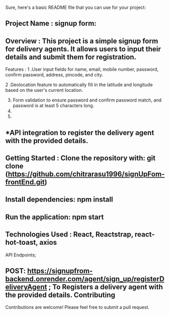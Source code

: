 
Sure, here's a basic README file that you can use for your project:

Project Name : signup form:
---------------------------------------------------------------------------------------------------------
Overview :
This project is a simple signup form for delivery agents. It allows users to input their details and submit them for registration.
-------------------------------------------------------------------------------------------------------------------
Features :
1 .User input fields for name, email, mobile number, password, confirm password, address, pincode, and city.

2 .Geolocation feature to automatically fill in the latitude and longitude based on the user's current location.

3. Form validation to ensure password and confirm password match, and password is at least 5 characters long.
4.
5.
*API integration to register the delivery agent with the provided details.
-----------------------------------------------------------------------------
Getting Started :
Clone the repository with: 
git clone (https://github.com/chitrarasu1996/signUpFom-frontEnd.git)
 ------------------------------------------------------------------
Install dependencies:
npm install
--------------------------------------------------------------------
Run the application:
npm start
------------------------------------------------------------------
Technologies Used :
React,
Reactstrap,
react-hot-toast,
axios
---------------------------------------------------------
API Endpoints;

POST: https://signupfrom-backend.onrender.com/agent/sign_up/registerDeliveryAgent ;
To Registers a delivery agent with the provided details.
Contributing
----------------------------------------------------------------------------------
Contributions are welcome! Please feel free to submit a pull request.



